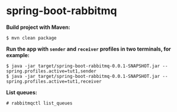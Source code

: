 # spring-boot-rabbitmq

**Build project with Maven:**

```console
$ mvn clean package
```

**Run the app with `sender` and `receiver` profiles in two terminals, for example:**

```console
$ java -jar target/spring-boot-rabbitmq-0.0.1-SNAPSHOT.jar --spring.profiles.active=tut1,sender
$ java -jar target/spring-boot-rabbitmq-0.0.1-SNAPSHOT.jar --spring.profiles.active=tut1,receiver
```

**List queues:**

```console
# rabbitmqctl list_queues
```

